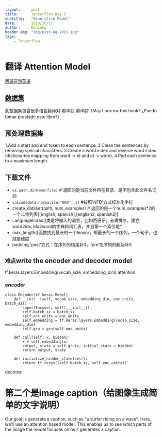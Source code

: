 ```yaml
---
layout:     post
title:      Tensorflow Day 5
subtitle:   "Generative Model"
date:       2018/10/17
author:     Duniang
header-img: "img/post-bg-2015.jpg"
tags:
    - Tensorflow
---
```


# 翻译 Attention Model
[西班牙到英语](https://github.com/tensorflow/tensorflow/blob/r1.11/tensorflow/contrib/eager/python/examples/nmt_with_attention/nmt_with_attention.ipynb)
## [数据集](http://www.manythings.org/anki/)
此数据集包含很多语言翻译对:_翻译后 翻译前_（May I borrow this book?    ¿Puedo tomar prestado este libro?）
## 预处理数据集
1.Add a start and end token to each sentence.
2.Clean the sentences by removing special characters.
3.Create a word index and reverse word index (dictionaries mapping from word → id and id → word).
4.Pad each sentence to a maximum length.
## 下载文件
- `os.path.dirname(file)` # 返回的是当前文件所在目录，是不包含此文件名词的
- `unicodedata.normalize('NFD', s)` #按照'NFD'方式标准化字符
- create_dataset(path, num_examples) # 返回的是一个num_examples*2的一个二维列表[[english, spanish],[english2, spanish2]]
- LanguageIndex()类是将输入的语言，比如西班牙，去重排序，建立word2idx, idx2word的字典和词汇表，并且第一个索引是‘<pad>’
- max_length()函数找到最长的一个tensor，即最长的一个序列，一个句子。也就是维度
- padding 'post'方式：在序列的结尾补0，‘pre’在序列的起始补0
## `难点`write the encoder and decoder model
tf.keras.layers.Embedding(vocab_size, embedding_dim)
attention
### encoder

```
class Encoder(tf.keras.Model):
    def __init__(self, vocab_size, embedding_dim, enc_units, batch_sz):
        super(Encoder, self).__init__()
        self.batch_sz = batch_sz
        self.enc_units = enc_units
        self.embedding = tf.keras.layers.Embedding(vocab_size, embedding_dim)
        self.gru = gru(self.enc_units)
        
    def call(self, x, hidden):
        x = self.embedding(x)
        output, state = self.gru(x, initial_state = hidden)        
        return output, state
    
    def initialize_hidden_state(self):
        return tf.zeros((self.batch_sz, self.enc_units))`
```
decoder
# 第二个是image caption（给图像生成简单的文字说明）
Our goal is generate a caption, such as "a surfer riding on a wave". Here, we'll use an attention based model. This enables us to see which parts of the image the model focuses on as it generates a caption.
